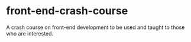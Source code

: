 # front-end-crash-course
A crash course on front-end development to be used and taught to those who are interested. 
